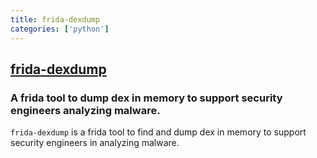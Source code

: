 ```yaml
---
title: frida-dexdump
categories: ['python']
---
```

## [frida-dexdump](https://github.com/hluwa/frida-dexdump)

### A frida tool to dump dex in memory to support security engineers analyzing malware.


`frida-dexdump` is a frida tool to find and dump dex in memory to support security engineers in analyzing malware.
